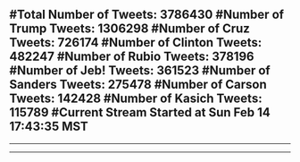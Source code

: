 #Total Number of Tweets: 3786430 
#Number of Trump Tweets: 1306298
#Number of Cruz Tweets: 726174
#Number of Clinton Tweets: 482247
#Number of Rubio Tweets: 378196
#Number of Jeb! Tweets: 361523
#Number of Sanders Tweets: 275478
#Number of Carson Tweets: 142428
#Number of Kasich Tweets: 115789
#Current Stream Started at Sun Feb 14 17:43:35 MST
---
---
---
